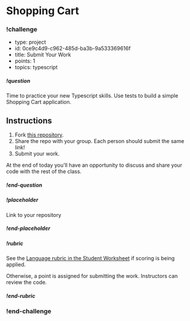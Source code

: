 # Shopping Cart

<!--BEGIN CHALLENGE-->

### !challenge

* type: project
* id: 0ce9c4d9-c962-485d-ba3b-9a533369616f
* title: Submit Your Work
* points: 1
* topics: typescript

##### !question

Time to practice your new Typescript skills. Use tests to build a simple Shopping Cart application.

## Instructions

1. Fork [this repository](https://github.com/gSchool/tdd-shopping-cart-ts).
1. Share the repo with your group. Each person should submit the same link!
1. Submit your work.

At the end of today you'll have an opportunity to discuss and share your code with the rest of the class.

##### !end-question

##### !placeholder

Link to your repository

##### !end-placeholder

##### !rubric

See the [Language rubric in the Student Worksheet](https://docs.google.com/spreadsheets/d/1XMK4CVC7OFgpD8jvt6M85TiUF0-feOZcpDUU1QsFOoU/edit?usp=sharing) if scoring is being applied.

Otherwise, a point is assigned for submitting the work. Instructors can review the code.

##### !end-rubric

### !end-challenge

<!--END CHALLENGE-->